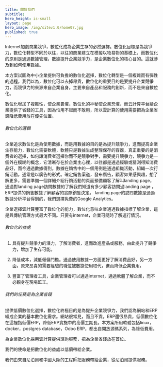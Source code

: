 ```yaml
---
title: 關於我們
subtitle: 
hero_height: is-small
layout: page
hero_image: /img/sitev1.0/home07.jpg
published: true
---
```


Internet加劇商業競爭，數位化成為企業生存的必然選擇。數位化目標是為競爭力，數位化轉型不同於以往，以往的商業建立在模擬以物易物的基礎上，而數位化的原則是通過數據管理，數據提升企業競爭力，是企業數位化的核心目的。這就涉及到如何使用數據。

本方案試圖為中小企業提供可負擔的數位化選擇，數位化轉型是一個複雜而有彈性的過程，我們以為，數位化可以去掉昂貴，數位化的重要目的是要提升企業競爭力，而競爭力的來源來自企業自身，主要來自產品和服務的創新，而不是來自數位化。

數位化增加了複雜性，使企業畏懼，數位化的神秘使企業恐懼，而云計算平台給企業提供了省錢的工具，因為怕用不起而不敢用，所以雲計算的使用需要把為企業省錢降低費用放在優先位置。

###### 數位化的邏輯

企業追求數位化是為使用數據，而是用數據的目的是為提升競爭力，進而提高企業生存能力，數位化需要軟體，軟體只是數據生成整理保存的容器，真正重要的是消費者的選擇，如何讓消費者選擇你而不是競爭對手，需要提升競爭力，競爭力是一個外在模糊的概念，它清晰存在於企業主心裡，以往都是通過經驗或猜測得知消費品好，而今通過數據得到，數據在銷售中的一個用例是通過組織活動，組織一次行銷活動，通常是以廣告的形式。確定銷售渠道，發布廣告，顧客如果感興趣，想了解更多，需要準備一個詳細介紹行銷活動的頁面預備顧客了解叫landing page，通過對landing page訪問數據的了解我們知道有多少顧客訪問過landing page ，ERP提供的銷售數據了解顧客的實際銷售決定。 landing page的訪問數據是通過數據分析平台得到的，我們選擇免費的Google Analytics。

企業選擇雲計算豐富了數位化的能力，數位化意味企業通過數據指標了解企業，這是與傳統管理方式最大不同。只要有internet，企業可隨時了解運行情況。

###### 數位化的益處

1. 具有提升競爭力的潛力，了解消費者，進而改進產品或服務，由此提升了競爭力，增加了生存可能。

2. 降低成本，減低僱傭門檻。通過使用數據一方面更好了解消費品好，另一方面，原來昂貴的需要經驗的職位被數據使用取代，進而降低企業費用。

3. 豐富了管理者工具，企業管理者可以通過internet，通過軟體了解企業，而不必親身在現場監工。

###### 我們的任務是為企業省錢

提供低價數位化選擇，數位化終極目的是為提升企業競爭力，我們認為網站和ERP組成企業的基本數位化需求。網站很常見，而且不貴，ERP還很昂貴，低價數位化在這裡指低價ERP，降低ERP實施中的高價工期長。本方案所用軟體包括linux，docker，postgres database，Odoo ERP，都出自開放源碼系列，為降低費用。

為企業數位化採用雲計算提供諮詢服務，把為企業省錢放在首位。

我們的使命是把數位化的益處以低價帶給企業。

我們由來自尼泊爾和中國大陸的工程師把服務帶給企業，從尼泊爾提供服務。
